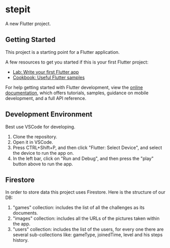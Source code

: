 # stepit

A new Flutter project.

## Getting Started

This project is a starting point for a Flutter application.

A few resources to get you started if this is your first Flutter project:

- [Lab: Write your first Flutter app](https://docs.flutter.dev/get-started/codelab)
- [Cookbook: Useful Flutter samples](https://docs.flutter.dev/cookbook)

For help getting started with Flutter development, view the
[online documentation](https://docs.flutter.dev/), which offers tutorials,
samples, guidance on mobile development, and a full API reference.

## Development Environment

Best use VSCode for developing.
1)  Clone the repository.
2)  Open it in VSCode.
3)  Press CTRL+Shift+P, and then click "Flutter: Select Device", and select the device to run the app on.
4)  In the left bar, click on "Run and Debug", and then press the "play" button above to run the app.


## Firestore

In order to store data this project uses Firestore. Here is the structure of our DB:
1) "games" collection: includes the list of all the challenges as its documents.
2) "images" collection: includes all the URLs of the pictures taken within the app.
3) "users" collection: includes the list of the users, for every one there are several sub-collections like: gameType, joinedTime, level and his steps history.
